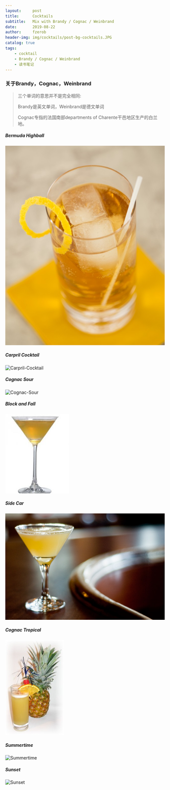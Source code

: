```yaml
---
layout:     post
title:      Cocktails
subtitle:   Mix with Brandy / Cognac / Weinbrand
date:       2019-08-22
author:     fzerob
header-img: img/cocktails/post-bg-cocktails.JPG
catalog: true
tags:
    - cocktail
    - Brandy / Cognac / Weinbrand
    - 读书笔记
---
```


### 关于Brandy，Cognac，Weinbrand 
> 三个单词的意思并不是完全相同:
> 
> Brandy是英文单词，Weinbrand是德文单词
>
> Cognac专指的法国南部departments of Charente干邑地区生产的白兰地。
> 



##### Bermuda Highball
![Bermuda-Highball](img/cocktails/1-bermuda-highball.jpg)


##### Carpril Cocktail
![Carpril-Cocktail](img/cocktails/2-carpril-cocktail.jpg)
	
##### Cognac Sour
![Cognac-Sour](img/cocktails/3-cognac-cour.jpg)

##### Block and Fall
![Block-and-Fall](img/cocktails/4-block-and-fall.jpeg)	
	
##### Side Car
![Side-Car](img/cocktails/5-side-car.jpg)

##### Cognac Tropical
![Cognac-Tropical](img/cocktails/6-cognac-tropical.jpg)

##### Summertime
![Summertime](img/cocktails/7-summertime.jpg)

##### Sunset
![Sunset](https://cocktailflow.com/cocktail/red-brandy-sunset)